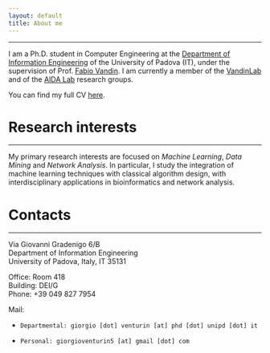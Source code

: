```yaml
---
layout: default
title: About me
---
```


---

I am a Ph.D. student in Computer Engineering at the [Department of Information Engineering](https://www.dei.unipd.it/en/) of the University of Padova (IT), under the supervision of Prof. [Fabio Vandin](https://www.dei.unipd.it/~vandinfa/PI.html). I am currently a member of the [VandinLab](https://www.dei.unipd.it/~vandinfa/index.html) and of the [AIDA Lab](https://aidalabdei.github.io/) research groups.

You can find my full CV [here](res/docs/CV.pdf).


# Research interests
---
My primary research interests are focused on *Machine Learning*, *Data Mining* and *Network Analysis*.
In particular, I study the integration of machine learning techniques with classical algorithm design, with interdisciplinary applications in bioinformatics and network analysis.

# Contacts
---
Via Giovanni Gradenigo 6/B  
Department of Information Engineering  
University of Padova, Italy, IT 35131  

Office: Room 418  
Building: DEI/G  
Phone: +39 049 827 7954  

Mail:
*     Departmental: giorgio [dot] venturin [at] phd [dot] unipd [dot] it
*     Personal: giorgioventurin5 [at] gmail [dot] com